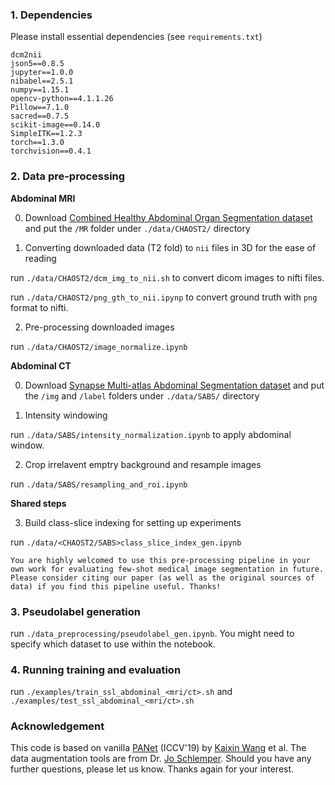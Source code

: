

### 1. Dependencies

Please install essential dependencies (see `requirements.txt`) 

```
dcm2nii
json5==0.8.5
jupyter==1.0.0
nibabel==2.5.1
numpy==1.15.1
opencv-python==4.1.1.26
Pillow==7.1.0 
sacred==0.7.5
scikit-image==0.14.0
SimpleITK==1.2.3
torch==1.3.0
torchvision==0.4.1
```

### 2. Data pre-processing 

**Abdominal MRI**

0. Download [Combined Healthy Abdominal Organ Segmentation dataset](https://chaos.grand-challenge.org/) and put the `/MR` folder under `./data/CHAOST2/` directory

1. Converting downloaded data (T2 fold) to `nii` files in 3D for the ease of reading

run `./data/CHAOST2/dcm_img_to_nii.sh` to convert dicom images to nifti files.

run `./data/CHAOST2/png_gth_to_nii.ipynp` to convert ground truth with `png` format to nifti.

2. Pre-processing downloaded images

run `./data/CHAOST2/image_normalize.ipynb`

**Abdominal CT**

0. Download [Synapse Multi-atlas Abdominal Segmentation dataset](https://www.synapse.org/#!Synapse:syn3193805/wiki/217789) and put the `/img` and `/label` folders under `./data/SABS/` directory

1. Intensity windowing 

run `./data/SABS/intensity_normalization.ipynb` to apply abdominal window.

2. Crop irrelavent emptry background and resample images

run `./data/SABS/resampling_and_roi.ipynb` 

**Shared steps**

3. Build class-slice indexing for setting up experiments

run `./data/<CHAOST2/SABS>class_slice_index_gen.ipynb`

`
You are highly welcomed to use this pre-processing pipeline in your own work for evaluating few-shot medical image segmentation in future. Please consider citing our paper (as well as the original sources of data) if you find this pipeline useful. Thanks! 
`

### 3. Pseudolabel generation

run `./data_preprocessing/pseudolabel_gen.ipynb`. You might need to specify which dataset to use within the notebook.

### 4. Running training and evaluation

run `./examples/train_ssl_abdominal_<mri/ct>.sh` and `./examples/test_ssl_abdominal_<mri/ct>.sh`

### Acknowledgement

This code is based on vanilla [PANet](https://github.com/kaixin96/PANet) (ICCV'19) by [Kaixin Wang](https://github.com/kaixin96) et al. The data augmentation tools are from Dr. [Jo Schlemper](https://github.com/js3611). Should you have any further questions, please let us know. Thanks again for your interest.

